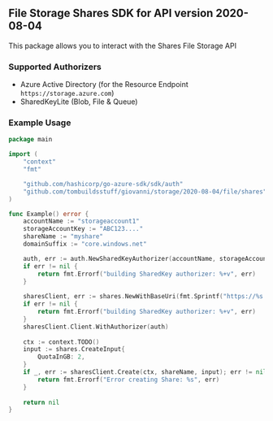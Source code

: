 ## File Storage Shares SDK for API version 2020-08-04

This package allows you to interact with the Shares File Storage API

### Supported Authorizers

* Azure Active Directory (for the Resource Endpoint `https://storage.azure.com`)
* SharedKeyLite (Blob, File & Queue)

### Example Usage

```go
package main

import (
	"context"
	"fmt"

	"github.com/hashicorp/go-azure-sdk/sdk/auth"
	"github.com/tombuildsstuff/giovanni/storage/2020-08-04/file/shares"
)

func Example() error {
	accountName := "storageaccount1"
    storageAccountKey := "ABC123...."
    shareName := "myshare"
	domainSuffix := "core.windows.net"

	auth, err := auth.NewSharedKeyAuthorizer(accountName, storageAccountKey, auth.SharedKey)
	if err != nil {
		return fmt.Errorf("building SharedKey authorizer: %+v", err)
	}
	
    sharesClient, err := shares.NewWithBaseUri(fmt.Sprintf("https://%s.file.%s", accountName, domainSuffix))
	if err != nil {
		return fmt.Errorf("building SharedKey authorizer: %+v", err)
	}
    sharesClient.Client.WithAuthorizer(auth)
    
    ctx := context.TODO()
    input := shares.CreateInput{
    	QuotaInGB: 2,
    }
    if _, err := sharesClient.Create(ctx, shareName, input); err != nil {
        return fmt.Errorf("Error creating Share: %s", err)
    }
    
    return nil 
}
```